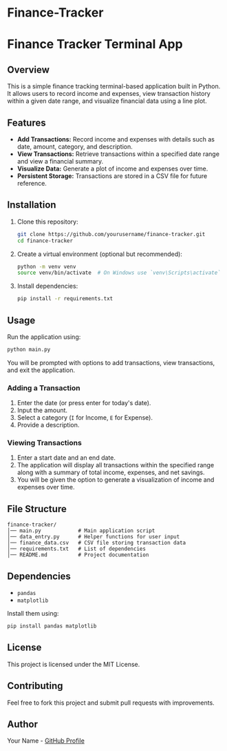 # Finance-Tracker
# Finance Tracker Terminal App

## Overview
This is a simple finance tracking terminal-based application built in Python. It allows users to record income and expenses, view transaction history within a given date range, and visualize financial data using a line plot.

## Features
- **Add Transactions:** Record income and expenses with details such as date, amount, category, and description.
- **View Transactions:** Retrieve transactions within a specified date range and view a financial summary.
- **Visualize Data:** Generate a plot of income and expenses over time.
- **Persistent Storage:** Transactions are stored in a CSV file for future reference.

## Installation
1. Clone this repository:
   ```sh
   git clone https://github.com/yourusername/finance-tracker.git
   cd finance-tracker
   ```
2. Create a virtual environment (optional but recommended):
   ```sh
   python -m venv venv
   source venv/bin/activate  # On Windows use `venv\Scripts\activate`
   ```
3. Install dependencies:
   ```sh
   pip install -r requirements.txt
   ```

## Usage
Run the application using:
```sh
python main.py
```
You will be prompted with options to add transactions, view transactions, and exit the application.

### Adding a Transaction
1. Enter the date (or press enter for today's date).
2. Input the amount.
3. Select a category (`I` for Income, `E` for Expense).
4. Provide a description.

### Viewing Transactions
1. Enter a start date and an end date.
2. The application will display all transactions within the specified range along with a summary of total income, expenses, and net savings.
3. You will be given the option to generate a visualization of income and expenses over time.

## File Structure
```
finance-tracker/
│── main.py            # Main application script
│── data_entry.py      # Helper functions for user input
│── finance_data.csv   # CSV file storing transaction data
│── requirements.txt   # List of dependencies
│── README.md          # Project documentation
```

## Dependencies
- `pandas`
- `matplotlib`

Install them using:
```sh
pip install pandas matplotlib
```

## License
This project is licensed under the MIT License.

## Contributing
Feel free to fork this project and submit pull requests with improvements.

## Author
Your Name - [GitHub Profile](https://github.com/amanpal-git)

